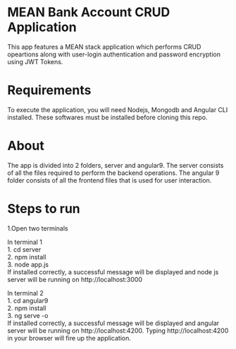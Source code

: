 # MEAN Bank Account CRUD Application
This app features a MEAN stack application which performs CRUD opeartions along with user-login authentication and password encryption using JWT Tokens.

# Requirements
To execute the application, you will need Nodejs, Mongodb and Angular CLI installed. These softwares must be installed before cloning this repo.

# About
The app is divided into 2 folders, server and angular9. The server consists of all the files required to perform the backend operations. 
The angular 9 folder consists of all the frontend files that is used for user interaction.

# Steps to run
1.Open two terminals

  In terminal 1                                              
       1. cd server                                                                              
       2. npm install                                                                                     
       3. node app.js    
 If installed correctly, a successful message will be displayed and node js server will be running on http://localhost:3000 
 
   In terminal 2                                              
       1. cd angular9                                                                              
       2. npm install                                                                                     
       3. ng serve -o    
 If installed correctly, a successful message will be displayed and angular server will be running on http://localhost:4200. Typing http://localhost:4200 in your browser will fire up the application.
